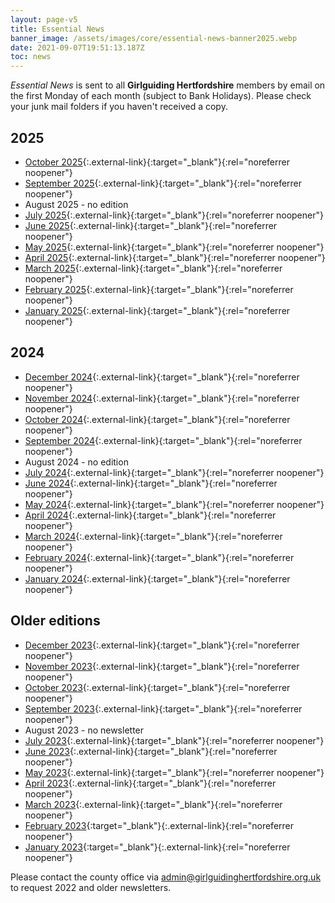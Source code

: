 ```yaml
---
layout: page-v5
title: Essential News
banner_image: /assets/images/core/essential-news-banner2025.webp
date: 2021-09-07T19:51:13.187Z
toc: news
---
```

_Essential News_ is sent to all **Girlguiding Hertfordshire** members by email on the first Monday of each month (subject to Bank Holidays). Please check your junk mail folders if you haven't received a copy.

## 2025

- [October 2025](https://mailchi.mp/13f6160dbb7b/oct-2025-essential-news-11041228){:.external-link}{:target="_blank"}{:rel="noreferrer noopener"}
- [September 2025](https://mailchi.mp/f9d5f696ce26/sept-2025-essential-news-11039923){:.external-link}{:target="_blank"}{:rel="noreferrer noopener"}
- August 2025 - no edition
- [July 2025](https://mailchi.mp/32882ed76d17/july-2025-essential-news-11039230){:.external-link}{:target="_blank"}{:rel="noreferrer noopener"}
- [June 2025](https://mailchi.mp/b0dffd0af679/june-2025-essential-news-11038677){:.external-link}{:target="_blank"}{:rel="noreferrer noopener"}
- [May 2025](https://mailchi.mp/c7f4ea30793b/may-2025-essential-news-11038060){:.external-link}{:target="_blank"}{:rel="noreferrer noopener"}
- [April 2025](https://mailchi.mp/a5871e122d17/april-2025-essential-news-11037559){:.external-link}{:target="_blank"}{:rel="noreferrer noopener"}
- [March 2025](https://mailchi.mp/012d642bbfb8/march-2025-essential-news-11036572){:.external-link}{:target="_blank"}{:rel="noreferrer noopener"}
- [February 2025](https://mailchi.mp/13a96f43dd52/february-2025-essential-news-11036059){:.external-link}{:target="_blank"}{:rel="noreferrer noopener"}
- [January 2025](https://mailchi.mp/72281934771d/january-2025-essential-news-11035151){:.external-link}{:target="_blank"}{:rel="noreferrer noopener"}

## 2024

- [December 2024](https://mailchi.mp/aad29422d8db/december-2024-essential-news-11034277){:.external-link}{:target="_blank"}{:rel="noreferrer noopener"}
- [November 2024](https://mailchi.mp/c1a5af63c779/november-2024-essential-news-10943984){:.external-link}{:target="_blank"}{:rel="noreferrer noopener"}
- [October 2024](https://mailchi.mp/3ee5048299c4/october-2024-essential-news-10941168){:.external-link}{:target="_blank"}{:rel="noreferrer noopener"}
- [September 2024](https://mailchi.mp/5c0fe1aa76cc/september-2024-essential-news-10936216){:.external-link}{:target="_blank"}{:rel="noreferrer noopener"}
- August 2024 - no edition
- [July 2024](https://mailchi.mp/4c600db93840/july-2024-essential-news-10934032){:.external-link}{:target="_blank"}{:rel="noreferrer noopener"}
- [June 2024](https://mailchi.mp/22075af1b22c/june-2024-essential-news-10931680){:.external-link}{:target="_blank"}{:rel="noreferrer noopener"}
- [May 2024](https://mailchi.mp/718d9b1895da/may-2024-essential-news-10928423){:.external-link}{:target="_blank"}{:rel="noreferrer noopener"}
- [April 2024](https://mailchi.mp/3a17373609ea/apr-2024-essential-news-10925879){:.external-link}{:target="_blank"}{:rel="noreferrer noopener"}
- [March 2024](https://mailchi.mp/9c01c356775a/mar-2024-essential-news-10923259){:.external-link}{:target="_blank"}{:rel="noreferrer noopener"}
- [February 2024](https://mailchi.mp/e1a6a4995d45/feb-2024-essential-news-10919943){:.external-link}{:target="_blank"}{:rel="noreferrer noopener"}
- [January 2024](https://mailchi.mp/2d96f68b32f8/jan-2024-essential-news-10917367){:.external-link}{:target="_blank"}{:rel="noreferrer noopener"}

## Older editions

- [December 2023](https://mailchi.mp/24932cce0556/dec-2023-essential-news-10397295){:.external-link}{:target="_blank"}{:rel="noreferrer noopener"}
- [November 2023](https://mailchi.mp/665338ad8f59/nov-2023-essential-news-10393095){:.external-link}{:target="_blank"}{:rel="noreferrer noopener"}
- [October 2023](https://mailchi.mp/1fce6bf37e68/oct-2023-essential-news-10389944){:.external-link}{:target="_blank"}{:rel="noreferrer noopener"}
- [September 2023](https://mailchi.mp/cbdf30ab51f0/sept-2023-essential-news-10382151){:.external-link}{:target="_blank"}{:rel="noreferrer noopener"}
- August 2023 - no newsletter
- [July 2023](https://mailchi.mp/688c762302e6/july-2023-essential-news-10378247){:.external-link}{:target="_blank"}{:rel="noreferrer noopener"}
- [June 2023](https://mailchi.mp/701ceb80fec0/june-2023-essential-news-10373523){:.external-link}{:target="_blank"}{:rel="noreferrer noopener"}
- [May 2023](https://mailchi.mp/d63bc656427b/may-2023-essential-news-10369035){:.external-link}{:target="_blank"}{:rel="noreferrer noopener"}
- [April 2023](https://mailchi.mp/e8a8673ca1db/april-2023-essential-news-10364515){:.external-link}{:target="_blank"}{:rel="noreferrer noopener"}
- [March 2023](https://mailchi.mp/09b28eab33fc/march-2023-essential-news-10359783){:.external-link}{:target="_blank"}{:rel="noreferrer noopener"}
- [February 2023](https://mailchi.mp/1400c000f351/february-2023-essential-news-10332635){:target="_blank"}{:.external-link}{:rel="noreferrer noopener"}
- [January 2023](https://mailchi.mp/dda0669819dd/january-2023-essential-news-10122423){:target="_blank"}{:.external-link}{:rel="noreferrer noopener"}

Please contact the county office via <admin@girlguidinghertfordshire.org.uk> to request 2022 and older newsletters.
